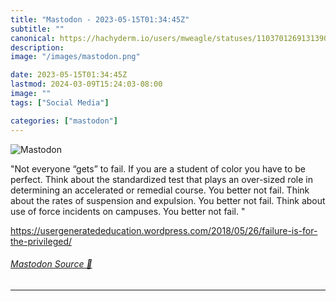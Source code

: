 ```yaml
---
title: "Mastodon - 2023-05-15T01:34:45Z"
subtitle: ""
canonical: https://hachyderm.io/users/mweagle/statuses/110370126913139048
description:
image: "/images/mastodon.png"

date: 2023-05-15T01:34:45Z
lastmod: 2024-03-09T15:24:03-08:00
image: ""
tags: ["Social Media"]

categories: ["mastodon"]
---
```

![Mastodon](/images/mastodon.png)

<p>&quot;Not everyone “gets” to fail. If you are a student of color you have to be perfect. Think about the standardized test that plays an over-sized role in determining an accelerated or remedial course. You better not fail. Think about the rates of suspension and expulsion. You better not fail. Think about use of force incidents on campuses. You better not fail. &quot;</p><p><a href="https://usergeneratededucation.wordpress.com/2018/05/26/failure-is-for-the-privileged/" target="_blank" rel="nofollow noopener noreferrer" translate="no"><span class="invisible">https://</span><span class="ellipsis">usergeneratededucation.wordpre</span><span class="invisible">ss.com/2018/05/26/failure-is-for-the-privileged/</span></a></p>


###### [Mastodon Source 🐘](https://hachyderm.io/@mweagle/110370126913139048)

___

